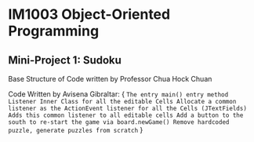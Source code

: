 # IM1003 Object-Oriented Programming 
## Mini-Project 1: Sudoku

Base Structure of Code written by Professor Chua Hock Chuan

Code Written by Avisena Gibraltar: {
    ```
    The entry main() entry method 
    Listener Inner Class for all the editable Cells
    Allocate a common listener as the ActionEvent listener for all the Cells (JTextFields)
    Adds this common listener to all editable cells
    Add a button to the south to re-start the game via board.newGame()
    Remove hardcoded puzzle, generate puzzles from scratch
    ```
}

